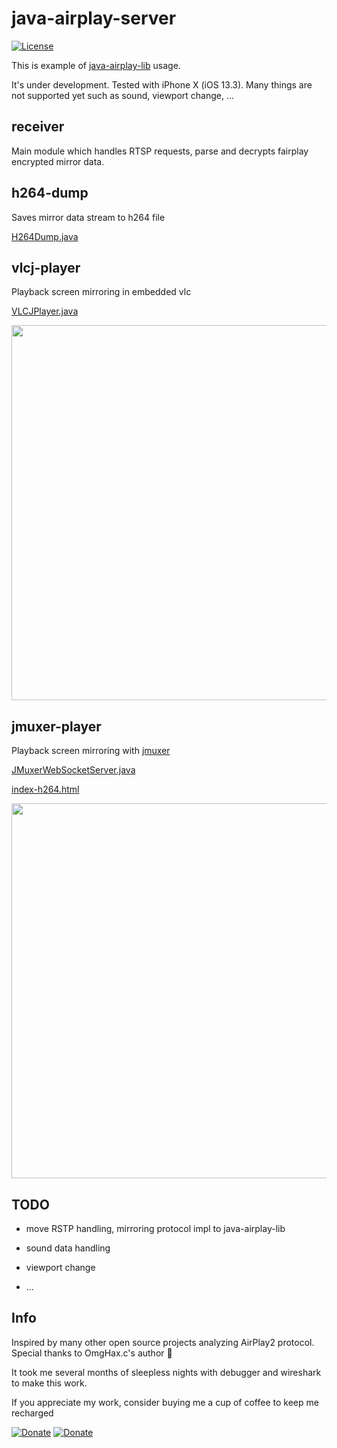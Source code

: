 # java-airplay-server

[![License](https://img.shields.io/badge/license-MIT-blue.svg)](http://opensource.org/licenses/MIT)

This is example of [java-airplay-lib](https://github.com/serezhka/java-airplay-lib) usage.

It's under development. Tested with iPhone X (iOS 13.3). Many things are not supported yet such as sound, viewport change, ...

## receiver

Main module which handles RTSP requests, parse and decrypts fairplay encrypted mirror data.

## h264-dump

Saves mirror data stream to h264 file

[H264Dump.java](https://github.com/serezhka/java-airplay-server/blob/master/h264-dump/src/main/java/com/github/serezhka/jap2s/h264dump/H264Dump.java)

## vlcj-player

Playback screen mirroring in embedded vlc

[VLCJPlayer.java](https://github.com/serezhka/java-airplay-server/blob/master/vlcj-player/src/main/java/com/github/serezhka/jap2s/vlcj/VLCJPlayer.java)

<img src="https://github.com/serezhka/java-airplay-server/blob/media/vlcj_player_demo.gif" width="600">

## jmuxer-player

Playback screen mirroring with [jmuxer](https://github.com/samirkumardas/jmuxer)

[JMuxerWebSocketServer.java](https://github.com/serezhka/java-airplay-server/blob/master/jmuxer-player/src/main/java/com/github/serezhka/jap2s/jmuxer/JMuxerWebSocketServer.java)

[index-h264.html](https://github.com/serezhka/java-airplay-server/blob/master/index-h264.html)

<img src="https://github.com/serezhka/java-airplay-server/blob/media/jmuxer_player_demo.gif" width="600">

## TODO

* move RSTP handling, mirroring protocol impl to java-airplay-lib

* sound data handling

* viewport change

* ...

## Info

Inspired by many other open source projects analyzing AirPlay2 protocol. Special thanks to OmgHax.c's author 🤯

It took me several months of sleepless nights with debugger and wireshark to make this work.

If you appreciate my work, consider buying me a cup of coffee to keep me recharged

[![Donate](https://img.shields.io/badge/Donate-PayPal-green.svg)](https://www.paypal.com/paypalme2/srzhka) [![Donate](https://github.com/serezhka/java-airplay-lib/blob/media/yandex_money.svg)](https://money.yandex.ru/to/4100111540466689)
